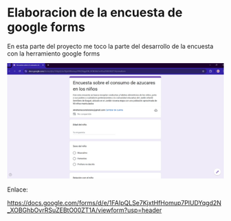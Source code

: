 # Elaboracion de la encuesta de google forms

En esta parte del proyecto me toco la parte del desarrollo de la encuesta con la herramiento google forms

![Texto Alternativo para la imagen](Encuesta_abraham.jpg)

Enlace:

https://docs.google.com/forms/d/e/1FAIpQLSe7KjxtHfHomup7PlUDYqgd2N_XOBGhbOvrRSuZEBtO00ZT1A/viewform?usp=header


